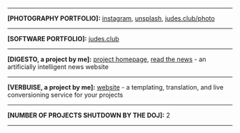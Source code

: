 <hr>

__[PHOTOGRAPHY PORTFOLIO]:__ [instagram](https://instagram.com/wil.tography), [unsplash](https://unsplash.com/alechash), [judes.club/photo](https://judes.club/photo)

<hr>

__[SOFTWARE PORTFOLIO]:__ [judes.club](https://judes.club)

<hr>

__[DIGESTO, a project by me]:__ [project homepage](https://digesto.app), [read the news](https://news.digesto.app) - an artificially intelligent news website<br>

<hr>

__[VERBUISE, a project by me]:__ [website](https://verbuise.com) - a templating, translation, and live conversioning service for your projects<br>

<hr>

__[NUMBER OF PROJECTS SHUTDOWN BY THE DOJ]:__ 2<br>

<hr>
